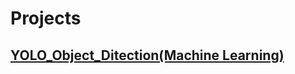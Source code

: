 # Projects
## [YOLO_Object_Ditection(Machine Learning)](https://github.com/fahimalshihab/Projects/tree/main/YOLO_Object_Ditection(Machine%20Learning))
